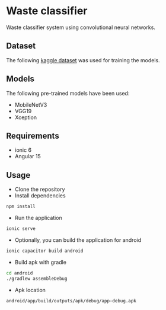 # Waste classifier
Waste classifier system using convolutional neural networks. 

## Dataset
The following [kaggle dataset](https://www.kaggle.com/datasets/mostafaabla/garbage-classification) was used for training the models.


## Models
The following pre-trained models have been used: 
- MobileNetV3
- VGG19
- Xception

## Requirements
- ionic 6
- Angular 15

## Usage
- Clone the repository
- Install dependencies
```bash
npm install
```
- Run the application
```bash
ionic serve
```
- Optionally, you can build the application for android
```bash
ionic capacitor build android
```
- Build apk with gradle
```bash
cd android
./gradlew assembleDebug
```
- Apk location
```bash 
android/app/build/outputs/apk/debug/app-debug.apk
```
